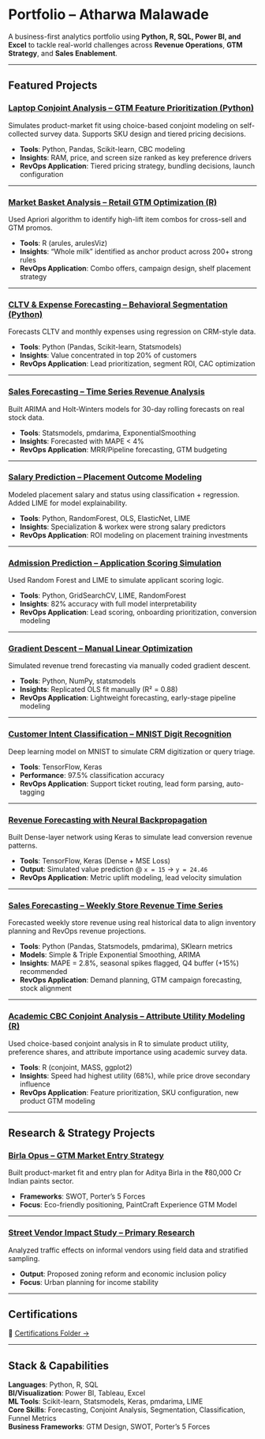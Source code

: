 #  Portfolio – Atharwa Malawade

A business-first analytics portfolio using **Python, R, SQL, Power BI, and Excel** to tackle real-world challenges across **Revenue Operations**, **GTM Strategy**, and **Sales Enablement**.

---

##  Featured Projects

###  [Laptop Conjoint Analysis – GTM Feature Prioritization (Python)](https://github.com/Atharwa351/Portfolio/tree/main/Financial%20Modelling/Conjoint%20Analysis/Laptop_Preference_Case_Study)
Simulates product-market fit using choice-based conjoint modeling on self-collected survey data. Supports SKU design and tiered pricing decisions.

- **Tools**: Python, Pandas, Scikit-learn, CBC modeling  
- **Insights**: RAM, price, and screen size ranked as key preference drivers  
- **RevOps Application**: Tiered pricing strategy, bundling decisions, launch configuration

---

###  [Market Basket Analysis – Retail GTM Optimization (R)](https://github.com/Atharwa351/Portfolio/tree/main/Financial%20Modelling/Market%20Basket%20Analysis)
Used Apriori algorithm to identify high-lift item combos for cross-sell and GTM promos.

- **Tools**: R (arules, arulesViz)  
- **Insights**: “Whole milk” identified as anchor product across 200+ strong rules  
- **RevOps Application**: Combo offers, campaign design, shelf placement strategy

---

###  [CLTV & Expense Forecasting – Behavioral Segmentation (Python)](https://github.com/Atharwa351/Portfolio/tree/main/Financial%20Modelling/CLTV%20Analysis)
Forecasts CLTV and monthly expenses using regression on CRM-style data.

- **Tools**: Python (Pandas, Scikit-learn, Statsmodels)  
- **Insights**: Value concentrated in top 20% of customers  
- **RevOps Application**: Lead prioritization, segment ROI, CAC optimization

---

###  [Sales Forecasting – Time Series Revenue Analysis](https://github.com/Atharwa351/Portfolio/tree/main/Machine%20Learning/Time%20Series)
Built ARIMA and Holt-Winters models for 30-day rolling forecasts on real stock data.

- **Tools**: Statsmodels, pmdarima, ExponentialSmoothing  
- **Insights**: Forecasted with MAPE < 4%  
- **RevOps Application**: MRR/Pipeline forecasting, GTM budgeting

---

###  [Salary Prediction – Placement Outcome Modeling](https://github.com/Atharwa351/Portfolio/tree/main/Machine%20Learning/Salary%20Prediction)
Modeled placement salary and status using classification + regression. Added LIME for model explainability.

- **Tools**: Python, RandomForest, OLS, ElasticNet, LIME  
- **Insights**: Specialization & workex were strong salary predictors  
- **RevOps Application**: ROI modeling on placement training investments

---

###  [Admission Prediction – Application Scoring Simulation](https://github.com/Atharwa351/Portfolio/tree/main/Machine%20Learning/Admission%20Prediction)
Used Random Forest and LIME to simulate applicant scoring logic.

- **Tools**: Python, GridSearchCV, LIME, RandomForest  
- **Insights**: 82% accuracy with full model interpretability  
- **RevOps Application**: Lead scoring, onboarding prioritization, conversion modeling

---

###  [Gradient Descent – Manual Linear Optimization](https://github.com/Atharwa351/Portfolio/tree/main/Machine%20Learning/Gradient%20Descent)
Simulated revenue trend forecasting via manually coded gradient descent.

- **Tools**: Python, NumPy, statsmodels  
- **Insights**: Replicated OLS fit manually (R² = 0.88)  
- **RevOps Application**: Lightweight forecasting, early-stage pipeline modeling

---

###  [Customer Intent Classification – MNIST Digit Recognition](https://github.com/Atharwa351/Portfolio/tree/main/Machine%20Learning/MNIST%20Classification)
Deep learning model on MNIST to simulate CRM digitization or query triage.

- **Tools**: TensorFlow, Keras  
- **Performance**: 97.5% classification accuracy  
- **RevOps Application**: Support ticket routing, lead form parsing, auto-tagging

---

###  [Revenue Forecasting with Neural Backpropagation](https://github.com/Atharwa351/Portfolio/tree/main/Machine%20Learning/Back%20Propogation)
Built Dense-layer network using Keras to simulate lead conversion revenue patterns.

- **Tools**: TensorFlow, Keras (Dense + MSE Loss)  
- **Output**: Simulated value prediction @ `x = 15` → `y = 24.46`  
- **RevOps Application**: Metric uplift modeling, lead velocity simulation

---

###  [Sales Forecasting – Weekly Store Revenue Time Series](https://github.com/Atharwa351/Portfolio/tree/main/Financial%20Modelling/Sales%20Forecasting)
Forecasted weekly store revenue using real historical data to align inventory planning and RevOps revenue projections.

- **Tools**: Python (Pandas, Statsmodels, pmdarima), SKlearn metrics  
- **Models**: Simple & Triple Exponential Smoothing, ARIMA  
- **Insights**: MAPE = 2.8%, seasonal spikes flagged, Q4 buffer (+15%) recommended  
- **RevOps Application**: Demand planning, GTM campaign forecasting, stock alignment

---

### [Academic CBC Conjoint Analysis – Attribute Utility Modeling (R)](https://github.com/Atharwa351/Portfolio/tree/main/Financial%20Modelling/Conjoint%20Analysis/Academic_CBC_Project)
Used choice-based conjoint analysis in R to simulate product utility, preference shares, and attribute importance using academic survey data.

- **Tools**: R (conjoint, MASS, ggplot2)
- **Insights**: Speed had highest utility (68%), while price drove secondary influence
- **RevOps Application**: Feature prioritization, SKU configuration, new product GTM modeling

---

##  Research & Strategy Projects

###  [Birla Opus – GTM Market Entry Strategy](https://github.com/Atharwa351/Portfolio/tree/main/Research%20Papers/Birla%20OPUS%20Market%20Research)
Built product-market fit and entry plan for Aditya Birla in the ₹80,000 Cr Indian paints sector.

- **Frameworks**: SWOT, Porter’s 5 Forces  
- **Focus**: Eco-friendly positioning, PaintCraft Experience GTM Model

---

###  [Street Vendor Impact Study – Primary Research](https://github.com/Atharwa351/Portfolio/tree/main/Research%20Papers/Effects%20of%20Traffic%20on%20Street%20Vendors)
Analyzed traffic effects on informal vendors using field data and stratified sampling.

- **Output**: Proposed zoning reform and economic inclusion policy  
- **Focus**: Urban planning for income stability

---

##  Certifications

🔗 [Certifications Folder →](https://github.com/Atharwa351/Portfolio/tree/main/Certification)

---

##  Stack & Capabilities

**Languages**: Python, R, SQL  
**BI/Visualization**: Power BI, Tableau, Excel  
**ML Tools**: Scikit-learn, Statsmodels, Keras, pmdarima, LIME  
**Core Skills**: Forecasting, Conjoint Analysis, Segmentation, Classification, Funnel Metrics  
**Business Frameworks**: GTM Design, SWOT, Porter’s 5 Forces

